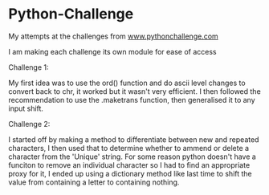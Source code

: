 # Python-Challenge

My attempts at the challenges from www.pythonchallenge.com

I am making each challenge its own module for ease of access



Challenge 1:

My first idea was to use the ord() function and do ascii level changes to convert back to chr, it worked but it wasn't very efficient. I then followed the recommendation to use the .maketrans function, then generalised it to any input shift.



Challenge 2:

I started off by making a method to differentiate between new and repeated characters, I then used that to determine whether to ammend or delete a character from the 'Unique' string. For some reason python doesn't have a funciton to remove an individual character so I had to find an appropriate proxy for it, I ended up using a dictionary method like last time to shift the value from containing a letter to containing nothing.
